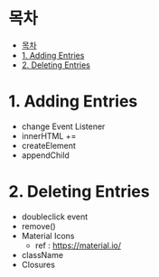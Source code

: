 # 목차

- [목차](#목차)
- [1. Adding Entries](#1-adding-entries)
- [2. Deleting Entries](#2-deleting-entries)

# 1. Adding Entries
- change Event Listener
- innerHTML +=
- createElement
- appendChild

# 2. Deleting Entries
- doubleclick event
- remove()
- Material Icons
  - ref : https://material.io/
- className
- Closures